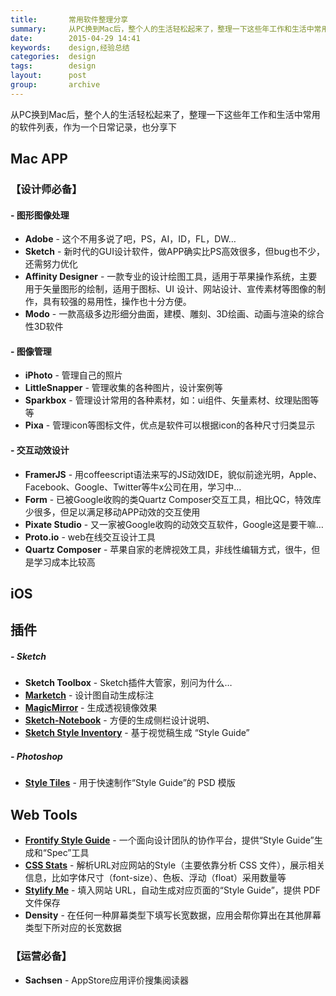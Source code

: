 ```yaml
---
title:       常用软件整理分享
summary:     从PC换到Mac后，整个人的生活轻松起来了，整理一下这些年工作和生活中常用的软件列表，作为一个日常记录，也分享下
date:        2015-04-29 14:41
keywords:    design,经验总结
categories:  design
tags:        design
layout:      post
group:       archive
---
```


从PC换到Mac后，整个人的生活轻松起来了，整理一下这些年工作和生活中常用的软件列表，作为一个日常记录，也分享下

## Mac APP

### 【设计师必备】

#### - 图形图像处理
* **Adobe** - 这个不用多说了吧，PS，AI，ID，FL，DW…
* **Sketch** - 新时代的GUI设计软件，做APP确实比PS高效很多，但bug也不少，还需努力优化
* **Affinity Designer** - 一款专业的设计绘图工具，适用于苹果操作系统，主要用于矢量图形的绘制，适用于图标、UI 设计、网站设计、宣传素材等图像的制作，具有较强的易用性，操作也十分方便。
* **Modo** - 一款高级多边形细分曲面，建模、雕刻、3D绘画、动画与渲染的综合性3D软件

#### - 图像管理
* **iPhoto** - 管理自己的照片
* **LittleSnapper** - 管理收集的各种图片，设计案例等
* **Sparkbox** - 管理设计常用的各种素材，如：ui组件、矢量素材、纹理贴图等等
* **Pixa** - 管理icon等图标文件，优点是软件可以根据icon的各种尺寸归类显示

#### - 交互动效设计
* **FramerJS** - 用coffeescript语法来写的JS动效IDE，貌似前途光明，Apple、Facebook、Google、Twitter等牛x公司在用，学习中…
* **Form** - 已被Google收购的类Quartz Composer交互工具，相比QC，特效库少很多，但足以满足移动APP动效的交互使用
* **Pixate Studio** - 又一家被Google收购的动效交互软件，Google这是要干嘛…
* **Proto.io** - web在线交互设计工具
* **Quartz Composer** - 苹果自家的老牌视效工具，非线性编辑方式，很牛，但是学习成本比较高





## iOS




## 插件

##### - Sketch
* **Sketch Toolbox** - Sketch插件大管家，别问为什么…
* **[Marketch][1]** - 设计图自动生成标注
* **[MagicMirror][2]** - 生成透视镜像效果
* **[Sketch-Notebook][3]** - 方便的生成侧栏设计说明、
* **[Sketch Style Inventory][4]** - 基于视觉稿生成 “Style Guide”

##### - Photoshop
* **[Style Tiles][5]** - 用于快速制作“Style Guide”的 PSD 模版





## Web Tools
* **[Frontify Style Guide][6]** - 一个面向设计团队的协作平台，提供“Style Guide”生成和“Spec”工具
* **[CSS Stats][7]** - 解析URL对应网站的Style（主要依靠分析 CSS 文件），展示相关信息，比如字体尺寸（font-size）、色板、浮动（float）采用数量等
* **[Stylify Me][8]** - 填入网站 URL，自动生成对应页面的“Style Guide”，提供 PDF 文件保存
* **Density** - 在任何一种屏幕类型下填写长宽数据，应用会帮你算出在其他屏幕类型下所对应的长宽数据

### 【运营必备】
* **Sachsen** - AppStore应用评价搜集阅读器


[1]:	https://github.com/tudou527/marketch
[2]:	https://github.com/jamztang/MagicMirror
[3]:	https://github.com/marcosvidal/Sketch-Notebook
[4]:	https://github.com/getflourish/Sketch-Style-Inventory
[5]:	http://styletil.es/
[6]:	https://frontify.com/styleguide
[7]:	http://cssstats.com/
[8]:	http://stylifyme.com/